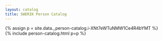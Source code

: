 ```yaml
---
layout: catalog
title: SWERIK Person Catalog
---
```

{% assign p = site.data._person-catalog.i-XNt7eWTuNMW1Ce4R4bYMT %}
{% include person-catalog.html p=p %}


